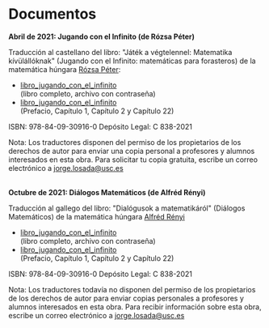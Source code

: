 # Documentos<br/>

**Abril de 2021: Jugando con el Infinito (de Rózsa Péter)**

Traducción al castellano del libro: "Játék a végtelennel: Matematika kívülállóknak" (Jugando con el Infinito: matemáticas para forasteros) de la matemática húngara [Rózsa Péter](https://es.wikipedia.org/wiki/R%C3%B3zsa_P%C3%A9ter):

- [libro_jugando_con_el_infinito](libro_xogando_co_infinito_protegido.pdf)<br/>(libro completo, archivo con contraseña)
- [libro_jugando_con_el_infinito](libro_xogando_co_infinito_mostra.pdf)<br/>(Prefacio, Capítulo 1, Capítulo 2 y Capítulo 22)

ISBN: 978-84-09-30916-0
Depósito Legal: C 838-2021

Nota: Los traductores disponen del permiso de los propietarios de los derechos de autor para enviar una copia personal a profesores y alumnos interesados en esta obra. Para solicitar tu copia gratuita, escribe un correo electrónico a jorge.losada@usc.es<br/><br/>


**Octubre de 2021: Diálogos Matemáticos (de Alfréd Rényi)**


Traducción al gallego del libro: "Dialógusok a matematikáról" (Diálogos Matemáticos) de la matemática húngara [Alfréd Rényi](https://es.wikipedia.org/wiki/Alfr%C3%A9d_R%C3%A9nyi)

- [libro_jugando_con_el_infinito](libro_xogando_co_infinito_protected.pdf)<br/>(libro completo, archivo con contraseña)
- [libro_jugando_con_el_infinito](libro_xogando_co_infinito.pdf)<br/>(Prefacio, Capítulo 1, Capítulo 2 y Capítulo 22)

ISBN: 978-84-09-30916-0
Depósito Legal: C 838-2021

Nota: Los traductores todavía no disponen del permiso de los propietarios de los derechos de autor para enviar copias personales a profesores y alumnos interesados en esta obra. Para recibir información sobre esta obra, escribe un correo electrónico a jorge.losada@usc.es
